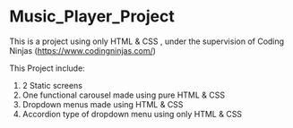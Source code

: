 # Music_Player_Project

This is a project using only HTML & CSS , under the supervision of Coding Ninjas (https://www.codingninjas.com/)

This Project include:

1. 2 Static screens 
2. One functional carousel made using pure HTML & CSS 
3. Dropdown menus made using HTML & CSS
4. Accordion type of dropdown menu using only HTML & CSS 
